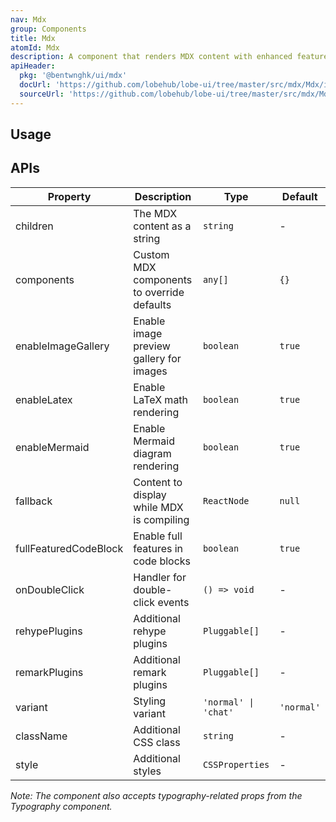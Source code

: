 ```yaml
---
nav: Mdx
group: Components
title: Mdx
atomId: Mdx
description: A component that renders MDX content with enhanced features like LaTeX support, Mermaid diagrams, and customized MDX components.
apiHeader:
  pkg: '@bentwnghk/ui/mdx'
  docUrl: 'https://github.com/lobehub/lobe-ui/tree/master/src/mdx/Mdx/index.md'
  sourceUrl: 'https://github.com/lobehub/lobe-ui/tree/master/src/mdx/Mdx/index.tsx'
---
```


## Usage

<code src="./demos/index.tsx" nopadding></code>

## APIs

| Property              | Description                                | Type                 | Default    |
| --------------------- | ------------------------------------------ | -------------------- | ---------- |
| children              | The MDX content as a string                | `string`             | -          |
| components            | Custom MDX components to override defaults | `any[]`              | `{}`       |
| enableImageGallery    | Enable image preview gallery for images    | `boolean`            | `true`     |
| enableLatex           | Enable LaTeX math rendering                | `boolean`            | `true`     |
| enableMermaid         | Enable Mermaid diagram rendering           | `boolean`            | `true`     |
| fallback              | Content to display while MDX is compiling  | `ReactNode`          | `null`     |
| fullFeaturedCodeBlock | Enable full features in code blocks        | `boolean`            | `true`     |
| onDoubleClick         | Handler for double-click events            | `() => void`         | -          |
| rehypePlugins         | Additional rehype plugins                  | `Pluggable[]`        | -          |
| remarkPlugins         | Additional remark plugins                  | `Pluggable[]`        | -          |
| variant               | Styling variant                            | `'normal' \| 'chat'` | `'normal'` |
| className             | Additional CSS class                       | `string`             | -          |
| style                 | Additional styles                          | `CSSProperties`      | -          |

_Note: The component also accepts typography-related props from the Typography component._
